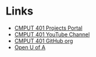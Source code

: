 # Links

* [CMPUT 401 Projects Portal](https://cmput401.ca/)
* [CMPUT 401 YouTube Channel](https://www.youtube.com/channel/UCmKhG9HEMgzaUfdBcyv2nBA/featured)
* [CMPUT 401 GitHub org](https://github.com/UAlberta-CMPUT401)
* [Open U of A](https://github.com/open-uofa)
